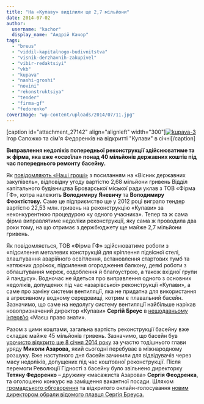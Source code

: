 ```yaml
---
title: "На «Купаву» виділили ще 2,7 мільйони"
date: 2014-07-02
author: 
  username: "kachor"
  display_name: "Андрій Качор"
tags: 
  - "breus"
  - "viddil-kapitalnogo-budivnitstva"
  - "visnik-derzhavnih-zakupivel"
  - "vibir-redaktsiyi"
  - "vkb"
  - "kupava"
  - "nashi-groshi"
  - "novini"
  - "rekonstruktsiya"
  - "tender"
  - "firma-gf"
  - "fedorenko"
coverImage: "wp-content/uploads/2014/07/11.jpg"
---
```


\[caption id="attachment\_27142" align="alignleft" width="300"\][![kupava-3](https://mpz.brovary.org/wp-content/uploads/2014/07/kupava-31.jpg)](https://mpz.brovary.org/wp-content/uploads/2014/07/kupava-31.jpg) Ігор Сапожко та сім'я Федоренків на відкритті "Купави" в січні\[/caption\]

**Виправлення недоліків попередньої реконструкції здійснюватиме та ж фірма, яка вже «освоїла» понад 40 мільйонів державних коштів під час попереднього ремонту басейну.**

Як [повідомляють «Наші гроші»](https://nashigroshi.org/2014/07/02/na-basejn-masazhysta-azarova-dokynuly-27-miljona/) з посиланням на «Вісник державних закупівель», відповідну угоду вартістю 2,68 мільйони гривень Відділ капітального будівництва Броварської міської ради уклав з ТОВ «Фірма ГФ», котра належить **Володимиру Яневичу** та **Володимиру Феоктістову.** Саме це підприємство ще у 2012 році виграло тендер вартістю 22,53 млн. гривень на реконструкцію «Купави» за неконкурентною процедурою «у одного учасника». Тепер та ж сама фірма виправлятиме недоліки реконструкції, яку сама ж проводила два роки тому, на що отримає з держбюджету ще майже 2,7 мільйони гривень.

Як повідомляється, ТОВ «Фірма ГФ» здійснюватиме роботи з «підсилення металевих конструкцій для кріплення підвісної стелі, влаштування аварійного освітлення, встановлення стартових тумб та натяжних доріжок, підсилення огородження балкону, деякі роботи з облаштування мереж, оздоблення й благоустрою, а також вхідної групи й пандусу». Водночас не йдеться про виправлення одного з основних недоліків, допущених під час «азарівської» реконструкції «Купави», а саме про заміну системи вентиляції, яка не придатна для використання в агресивному водному середовищі, котрим є плавальний басейн. Зазначимо, що саме на недолугу систему вентиляції найбільше нарікав новопризначений директор «Купави» **Сергій Бреус** в [нещодавньому інтерв’ю](https://mpz.brovary.org/breus-v-kupavi-vidbulos-vzhe-tri-zmagannya-ale-baseyn-potrebuye-remontu/) «Маєш право знати».

Разом з цими коштами, загальна вартість реконструкції басейну вже складає майже 45 мільйонів гривень. Зазначимо, що басейн був [урочисто відкрито ще 8 січня 2014 року](https://mpz.brovary.org/baseyn-kupava-u-brovarah-vidkrili-na-odin-den-dlya-azarova-ta-obranih-zmi/) за участю тодішнього глави уряду **Миколи Азарова,** який сьогодні перебуває в міжнародному розшуку. Вже наступного дня басейн зачинили для відвідувачів через масу недоліків, допущених під час коштовної реконструкції. Після перемоги Революції Гідності з басейну було звільнено директорку **Тетяну Федоренко** – дружину «масажиста Азарова» **Сергія Феодренка**, та оголошено конкурс на заміщення вакантної посади. Шляхом [громадського обговорення](https://mpz.brovary.org/kandidati-na-post-direktora-kupavi-za-kruglim-stolom-z-yasovuvali-hto-krashhe/) та відкритого онлайн-голосування [новим директором обрали відомого плавця Сергія Бреуса.](https://mpz.brovary.org/olimpiyskim-baseynom-kupava-keruvatime-rekordsmen-svitu/)
